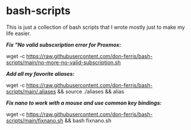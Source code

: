# bash-scripts
This is just a collection of bash scripts that I wrote mostly just to make my life easier.

***Fix "No valid subscxription error for Proxmox:***

wget -c https://raw.githubusercontent.com/don-ferris/bash-scripts/main/no-more-no-valid-subscription.sh

***Add all my favorite aliases:***

wget -c https://raw.githubusercontent.com/don-ferris/bash-scripts/main/.aliases && source ./aliases && alias

***Fix nano to work with a mouse and use common key bindings:***

wget -c https://raw.githubusercontent.com/don-ferris/bash-scripts/main/fixnano.sh && bash fixnano.sh
